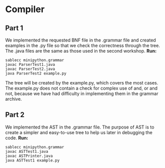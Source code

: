 # Compiler 
## Part 1
We implemented the requested BNF file in the .grammar file and created examples in the .py file
so that we check the correctness through the tree.
The .java files are the same as those used in the second workshop.
**Run:**
```
sablecc minipython.grammar
javac ParserTest1.java
javac ParserTest2.java
java ParserTest2 example.py
```
Τhe tree will be created by the example.py, which covers the
most cases. The example.py does not contain a check for complex use of and, or and not,
because we have had difficulty in implementing them in the grammar archive.

## Part 2
We implemented the AST in the .grammar file. The purpose of AST is to create a simpler and easy-to-use tree to help us later in debugging the code.
**Run:**
```
sablecc minipython.grammar
javac ASTTest1.java
javac ASTPrinter.java
java ASTTest1 example.py
```
